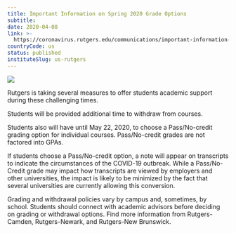 ```yaml
---
title: Important Information on Spring 2020 Grade Options
subtitle: 
date: 2020-04-08
link: >-
  https://coronavirus.rutgers.edu/communications/important-information-on-spring-2020-grade-options/
countryCode: us
status: published
instituteSlug: us-rutgers
---
```

![](https://coronavirus.rutgers.edu/apple-touch-icon.png)

Rutgers is taking several measures to offer students academic support during these challenging times.

Students will be provided additional time to withdraw from courses.

Students also will have until May 22, 2020, to choose a Pass/No-credit grading option for individual courses. Pass/No-credit grades are not factored into GPAs.

If students choose a Pass/No-credit option, a note will appear on transcripts to indicate the circumstances of the COVID-19 outbreak. While a Pass/No-Credit grade may impact how transcripts are viewed by employers and other universities, the impact is likely to be minimized by the fact that several universities are currently allowing this conversion.

Grading and withdrawal policies vary by campus and, sometimes, by school. Students should connect with academic advisors before deciding on grading or withdrawal options. Find more information from Rutgers-Camden, Rutgers-Newark, and Rutgers-New Brunswick.